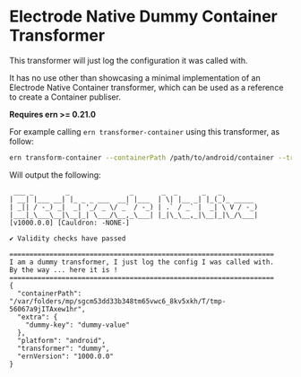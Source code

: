 # Electrode Native Dummy Container Transformer

This transformer will just log the configuration it was called with.

It has no use other than showcasing a minimal implementation of an Electrode Native Container transformer, which can be used as a reference to create a Container publiser.

**Requires ern >= 0.21.0**

For example calling `ern transformer-container` using this transformer, as follow:

```sh
ern transform-container --containerPath /path/to/android/container --transformer dummy --platform android --extra '{"dummy-key":"dummy-value"}'
```

Will output the following:

```text
 ___ _        _               _       _  _      _   _
| __| |___ __| |_ _ _ ___  __| |___  | \| |__ _| |_(_)_ _____
| _|| / -_) _|  _| '_/ _ \/ _` / -_) | .` / _` |  _| \ V / -_)
|___|_\___\__|\__|_| \___/\__,_\___| |_|\_\__,_|\__|_|\_/\___|
[v1000.0.0] [Cauldron: -NONE-]

✔ Validity checks have passed

==================================================================
I am a dummy transformer, I just log the config I was called with.
By the way ... here it is !
==================================================================
{
  "containerPath": "/var/folders/mp/sgcm53dd33b348tm65vwc6_8kv5xkh/T/tmp-56067a9jITAxew1hr",
  "extra": {
    "dummy-key": "dummy-value"
  },
  "platform": "android",
  "transformer": "dummy",
  "ernVersion": "1000.0.0"
}
```
